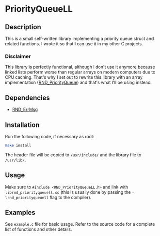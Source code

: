# PriorityQueueLL

## Description

This is a small self-written library implementing a priority queue struct and related functions.
I wrote it so that I can use it in my other C projects.

### Disclaimer

This library is perfectly functional, although I don't use it anymore because linked lists perform worse than
regular arrays on modern computers due to CPU caching. That's why I set out to rewrite this library with an array
implementation ([RND\_PriorityQueue](https://github.com/randoragon/randoutils/tree/master/c-libs/priorityqueue)) and that's what I'll be using instead.

## Dependencies

- [RND\_ErrMsg](https://github.com/randoragon/randoutils/tree/master/c-libs/errmsg)

## Installation

Run the following code, if necessary as root:

```sh
make install
```

The header file will be copied to `/usr/include/` and the library file to `/usr/lib/`.

## Usage

Make sure to `#include <RND_PriorityQueueLL.h>` and link with `librnd_priorityqueuell.so` (this is usually
done by passing the `-lrnd_priorityqueuell` flag to the compiler).

## Examples

See `example.c` file for basic usage. Refer to the source code for a complete list of functions
and other details.
